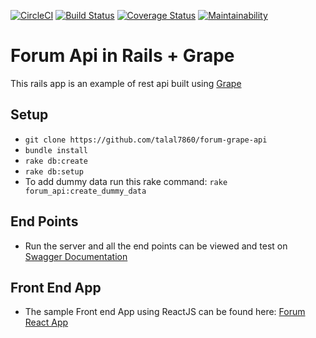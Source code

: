 [![CircleCI](https://circleci.com/gh/talal7860/forum-grape-api.svg?style=svg)](https://circleci.com/gh/talal7860/forum-grape-api)
[![Build Status](https://travis-ci.org/talal7860/forum-grape-api.svg?branch=develop)](https://travis-ci.org/talal7860/forum-grape-api)
[![Coverage Status](https://coveralls.io/repos/github/talal7860/forum-grape-api/badge.svg?branch=develop)](https://coveralls.io/github/talal7860/forum-grape-api?branch=develop)
[![Maintainability](https://api.codeclimate.com/v1/badges/41bb74786bee25a492c5/maintainability)](https://codeclimate.com/github/talal7860/forum-grape-api/maintainability)

# Forum Api in Rails + Grape

This rails app is an example of rest api built using [Grape](https://github.com/ruby-grape/grape)

## Setup
- `git clone https://github.com/talal7860/forum-grape-api`
- `bundle install`
- `rake db:create`
- `rake db:setup`
- To add dummy data run this rake command: `rake forum_api:create_dummy_data`

## End Points
- Run the server and all the end points can be viewed and test on [Swagger Documentation](http://localhost:3000/docs/index.html)

## Front End App
- The sample Front end App using ReactJS can be found here: [Forum React App](https://github.com/talal7860/forum-react-app)
